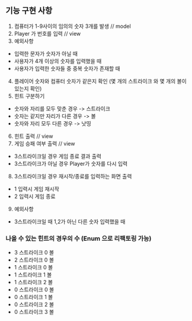 ## 기능 구현 사항
1. 컴퓨터가 1-9사이의 임의의 숫자 3개를 발생 // model
2. Player 가 번호를 입력 // view
3. 예외사항
- 입력한 문자가 숫자가 아닐 때
- 사용자가 4개 이상의 숫자를 입력했을 때
- 사용자가 입력한 숫자들 중 중복 숫자가 존재할 때
4. 플레이어 숫자와 컴퓨터 숫자가 같은지 확인 (몇 개의 스트라이크 와 몇 개의 볼이 있는지 확인)
5. 힌트 구분하기
- 숫자와 자리를 모두 맞춘 경우 -> 스트라이크
- 숫자는 같지만 자리가 다른 경우 -> 볼
- 숫자와 자리 모두 다른 경우 -> 낫띵
6. 힌트 출력 // view
7. 게임 승패 여부 출력 // view 
- 3스트라이크일 경우 게임 종료 결과 출력
- 3스트라이크가 아닐 경우 Player가 숫자를 다시 입력
8. 3스트라이크일 경우 재시작/종료를 입력하는 화면 출력
- 1 입력시 게임 재시작
- 2 입력시 게임 종료
9. 예외사항
- 3스트라이크일 때 1,2가 아닌 다른 숫자 입력했을 때 

### 나올 수 있는 힌트의 경우의 수 (Enum 으로 리팩토링 가능)
- 3 스트라이크 0 볼
- 2 스트라이크 0 볼
- 1 스트라이크 0 볼
- 1 스트라이크 1 볼
- 1 스트라이크 2 볼
- 0 스트라이크 0 볼
- 0 스트라이크 1 볼
- 0 스트라이크 2 볼
- 0 스트라이크 3 볼
